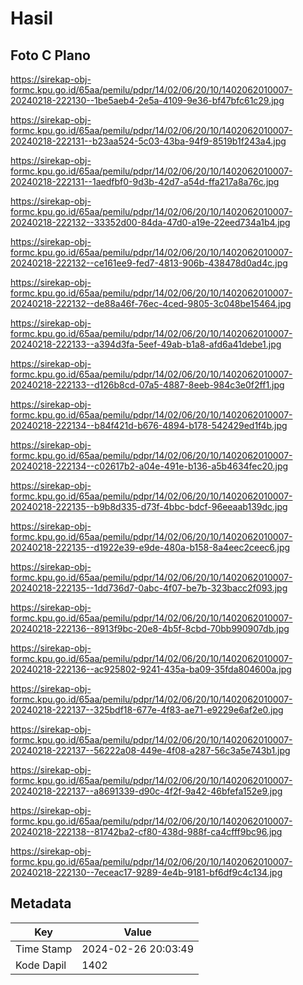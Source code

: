 # Hasil

## Foto C Plano

https://sirekap-obj-formc.kpu.go.id/65aa/pemilu/pdpr/14/02/06/20/10/1402062010007-20240218-222130--1be5aeb4-2e5a-4109-9e36-bf47bfc61c29.jpg

https://sirekap-obj-formc.kpu.go.id/65aa/pemilu/pdpr/14/02/06/20/10/1402062010007-20240218-222131--b23aa524-5c03-43ba-94f9-8519b1f243a4.jpg

https://sirekap-obj-formc.kpu.go.id/65aa/pemilu/pdpr/14/02/06/20/10/1402062010007-20240218-222131--1aedfbf0-9d3b-42d7-a54d-ffa217a8a76c.jpg

https://sirekap-obj-formc.kpu.go.id/65aa/pemilu/pdpr/14/02/06/20/10/1402062010007-20240218-222132--33352d00-84da-47d0-a19e-22eed734a1b4.jpg

https://sirekap-obj-formc.kpu.go.id/65aa/pemilu/pdpr/14/02/06/20/10/1402062010007-20240218-222132--ce161ee9-fed7-4813-906b-438478d0ad4c.jpg

https://sirekap-obj-formc.kpu.go.id/65aa/pemilu/pdpr/14/02/06/20/10/1402062010007-20240218-222132--de88a46f-76ec-4ced-9805-3c048be15464.jpg

https://sirekap-obj-formc.kpu.go.id/65aa/pemilu/pdpr/14/02/06/20/10/1402062010007-20240218-222133--a394d3fa-5eef-49ab-b1a8-afd6a41debe1.jpg

https://sirekap-obj-formc.kpu.go.id/65aa/pemilu/pdpr/14/02/06/20/10/1402062010007-20240218-222133--d126b8cd-07a5-4887-8eeb-984c3e0f2ff1.jpg

https://sirekap-obj-formc.kpu.go.id/65aa/pemilu/pdpr/14/02/06/20/10/1402062010007-20240218-222134--b84f421d-b676-4894-b178-542429ed1f4b.jpg

https://sirekap-obj-formc.kpu.go.id/65aa/pemilu/pdpr/14/02/06/20/10/1402062010007-20240218-222134--c02617b2-a04e-491e-b136-a5b4634fec20.jpg

https://sirekap-obj-formc.kpu.go.id/65aa/pemilu/pdpr/14/02/06/20/10/1402062010007-20240218-222135--b9b8d335-d73f-4bbc-bdcf-96eeaab139dc.jpg

https://sirekap-obj-formc.kpu.go.id/65aa/pemilu/pdpr/14/02/06/20/10/1402062010007-20240218-222135--d1922e39-e9de-480a-b158-8a4eec2ceec6.jpg

https://sirekap-obj-formc.kpu.go.id/65aa/pemilu/pdpr/14/02/06/20/10/1402062010007-20240218-222135--1dd736d7-0abc-4f07-be7b-323bacc2f093.jpg

https://sirekap-obj-formc.kpu.go.id/65aa/pemilu/pdpr/14/02/06/20/10/1402062010007-20240218-222136--8913f9bc-20e8-4b5f-8cbd-70bb990907db.jpg

https://sirekap-obj-formc.kpu.go.id/65aa/pemilu/pdpr/14/02/06/20/10/1402062010007-20240218-222136--ac925802-9241-435a-ba09-35fda804600a.jpg

https://sirekap-obj-formc.kpu.go.id/65aa/pemilu/pdpr/14/02/06/20/10/1402062010007-20240218-222137--325bdf18-677e-4f83-ae71-e9229e6af2e0.jpg

https://sirekap-obj-formc.kpu.go.id/65aa/pemilu/pdpr/14/02/06/20/10/1402062010007-20240218-222137--56222a08-449e-4f08-a287-56c3a5e743b1.jpg

https://sirekap-obj-formc.kpu.go.id/65aa/pemilu/pdpr/14/02/06/20/10/1402062010007-20240218-222137--a8691339-d90c-4f2f-9a42-46bfefa152e9.jpg

https://sirekap-obj-formc.kpu.go.id/65aa/pemilu/pdpr/14/02/06/20/10/1402062010007-20240218-222138--81742ba2-cf80-438d-988f-ca4cfff9bc96.jpg

https://sirekap-obj-formc.kpu.go.id/65aa/pemilu/pdpr/14/02/06/20/10/1402062010007-20240218-222130--7eceac17-9289-4e4b-9181-bf6df9c4c134.jpg


## Metadata

| Key        | Value               |
| ---------- | ------------------- |
| Time Stamp | 2024-02-26 20:03:49 |
| Kode Dapil | 1402                |



